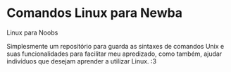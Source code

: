 # Comandos Linux para Newba
Linux para Noobs

Simplesmente um repositório para guarda as sintaxes de comandos Unix e suas funcionalidades para facilitar meu apredizado, como também, ajudar indivíduos que desejam aprender a utilizar Linux. :3
